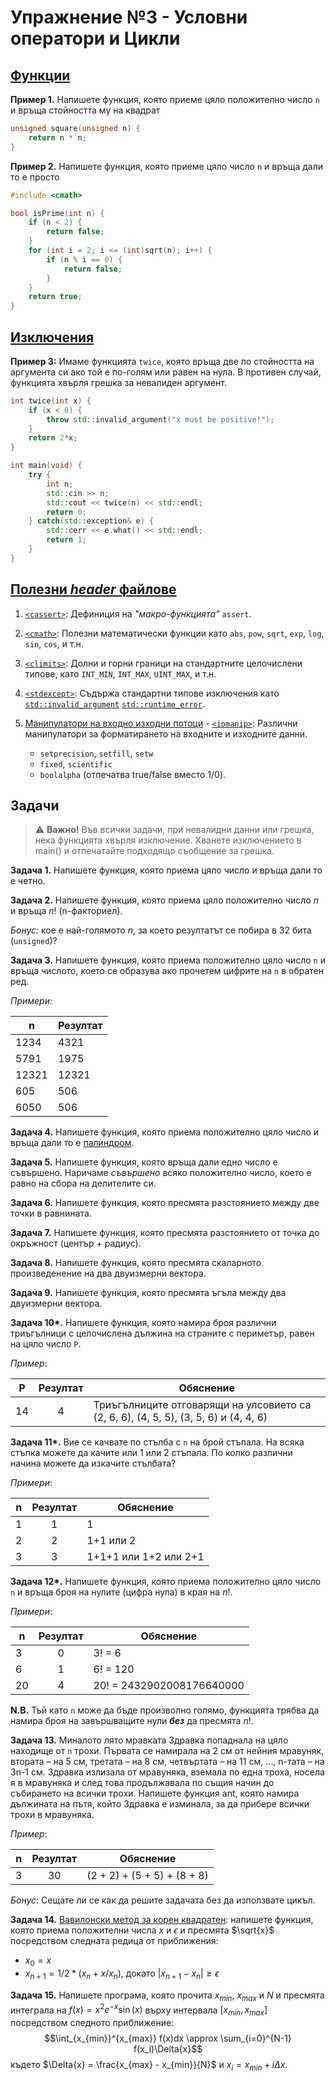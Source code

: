 # Упражнение №3 - Условни оператори и Цикли

## [Функции](https://en.cppreference.com/w/cpp/language/functions)

**Пример 1.** Напишете функция, която приеме цяло положително число `n` и връща стойността му на квадрат
```cpp
unsigned square(unsigned n) {
	return n * n;
}
```

**Пример 2.** Напишете функция, която приеме цяло число `n` и връща дали то е просто
```cpp
#include <cmath>

bool isPrime(int n) {
	if (n < 2) {
		return false;
	}
	for (int i = 2; i <= (int)sqrt(n); i++) {
		if (n % i == 0) {
			return false;
		}
	}
	return true;
}
```

## [Изключения](https://cplusplus.com/doc/tutorial/exceptions/)

**Пример 3:** Имаме функцията `twice`, която връща две по стойността на аргумента си ако той е по-голям или равен на нула. В противен случай, функцията хвърля грешка за невалиден аргумент.

```cpp
int twice(int x) {
    if (x < 0) {
        throw std::invalid_argument("x must be positive!");
    }
    return 2*x;
}

int main(void) {
    try {
        int n;
        std::cin >> n;
        std::cout << twice(n) << std::endl;
        return 0;
    } catch(std::exception& e) {
        std::cerr << e.what() << std::endl;
        return 1;
    }
}
```

## [Полезни _header_ файлове](https://www.geeksforgeeks.org/header-files-in-c-cpp-and-its-uses/)

1. [`<cassert>`](https://cplusplus.com/reference/cassert/): Дефиниция на _"макро-функцията"_ `assert`.

2. [`<cmath>`](https://cplusplus.com/reference/cmath/): Полезни математически функции като `abs`, `pow`, `sqrt`, `exp`, `log`, `sin`, `cos`, и т.н.

3. [`<climits>`](https://cplusplus.com/reference/climits/): Долни и горни граници на стандартните целочислени типове, като `INT_MIN`, `INT_MAX`, `UINT_MAX`, и т.н.

4. [`<stdexcept>`](https://cplusplus.com/reference/stdexcept/): Съдържа стандартни типове изключения като [`std::invalid_argument`](https://cplusplus.com/reference/stdexcept/invalid_argument/) [`std::runtime_error`](https://cplusplus.com/reference/stdexcept/runtime_error/).

5. [Манипулатори на входно изходни потоци](https://en.cppreference.com/w/cpp/io/manip) - [`<iomanip>`](https://en.cppreference.com/w/cpp/header/iomanip): Различни манипулатори за форматирането на входните и изходните данни.
    - `setprecision`, `setfill`, `setw`
    - `fixed`, `scientific`
    - `boolalpha` (отпечатва true/false вместо 1/0).

## Задачи

> :warning: **Важно!** Във всички задачи, при невалидни данни или грешка, нека функцията хвърля изключение. Хванете изключението в main() и отпечатайте подходящо съобщение за грешка.

**Задача 1.** Напишете функция, която приема цяло число и връща дали то е четно.

**Задача 2.** Напишете функция, която приема цяло положително число $n$ и връща $n!$ (n-факториел).

_Бонус:_ кое е най-голямото $n$, за което резултатът се побира в 32 бита (`unsigned`)?

**Задача 3.** Напишете функция, която приема положително цяло число `n` и връща числото, което се образува ако прочетем цифрите на `n` в обратен ред.

_Примери:_

  |   n   | Резултат |
  |-------|----------|
  | 1234  | 4321 |
  | 5791  | 1975 |
  | 12321 | 12321 |
  | 605   | 506 |
  | 6050  | 506 |

**Задача 4.** Напишете функция, която приема положително цяло число и връща дали то е [палиндром](https://en.wikipedia.org/wiki/Palindromic_number).

**Задача 5.** Напишете функция, която връща дали едно число е съвършено. Наричаме _съвършено_ всяко положително число, което е равно на сбора на делителите си.

**Задача 6.** Напишете функция, която пресмята разстоянието между две точки в равнината.

**Задача 7.** Напишете функция, която пресмята разстоянието от точка до окръжност (център + радиус).

**Задача 8.** Напишете функция, която пресмята скаларното произведенение на два двуизмерни вектора.

**Задача 9.** Напишете функция, която пресмята ъгъла между два двуизмерни вектора.

**Задача 10&ast;.** Напишете функция, която намира броя различни триъгълници с целочислена дължина на страните с периметър, равен на цяло число `P`.

_Пример_:

|  P  |  Резултат | Обяснение |
|-----|:---------:|-----------|
| 14 | 4 | Триъгълниците отговарящи на улсовиeто са (2, 6, 6), (4, 5, 5), (3, 5, 6) и (4, 4, 6) |

**Задача 11&ast;.** Вие се качвате по стълба с `n` на брой стъпала. На всяка стъпка можете да качите или 1 или 2 стъпала. По колко различни начина можете да изкачите стълбата?

_Примери_:

|  n  |  Резултат | Обяснение |
|-----|:---------:|-----------|
| 1 | 1 | 1 |
| 2 | 2 | 1+1 или 2 |
| 3 | 3 | 1+1+1 или 1+2 или 2+1 |

**Задача 12&ast;.** Напишете функция, която приема положително цяло число `n` и връща броя на нулите (цифра нула) в края на $n!$.

_Примери_:

|  n  |  Резултат | Обяснение |
|-----|:---------:|-----------|
|  3 | 0 | 3! = 6 |
|  6 | 1 | 6! = 120 |
| 20 | 4 | 20! = 2432902008176640000 |

**N.B.** Тъй като `n` може да бъде произволно голямо, функцията трябва да намира броя на завършващите нули _**без**_ да пресмята $n!$.

**Задача 13.** Миналото лято мравката Здравка попаднала на цяло находище от `n` трохи. Първата се намирала на 2 см от нейния мравуняк, втората – на 5 см, третата – на 8 см, четвъртата – на 11 см, …, n-тата – на 3n-1 см. Здравка излизала от мравуняка, вземала по една троха, носела я в мравуняка и след това продължавала по същия начин до събирането на всички трохи. Напишете функция ant, която намира дължината на пътя, който Здравка е изминала, за да прибере всички трохи в мравуняка.

_Пример_:

|  n  |  Резултат | Обяснение |
|-----|:---------:|-----------|
| 3 | 30 | (2 + 2) + (5 + 5) + (8 + 8)

_Бонус_: Сещате ли се как да решите задачата без да използвате цикъл.

**Задача 14.** [Вавилонски метод за корен квадратен](https://en.wikipedia.org/wiki/Methods_of_computing_square_roots#Babylonian_method): напишете функция, която приема положителни числа $x$ и $\epsilon$ и пресмята $\sqrt{x}$ посредством следната редица от приближения:
* $x_0 = x$
* $x_{n+1} = 1/2 * (x_n + x / x_n)$, докато $|x_{n+1} - x_n| \ge \epsilon$

**Задача 15.** Напишете програма, която прочита $x_{min}$, $x_{max}$ и $N$ и пресмята интеграла на $f(x) = x^2e^{-x}\sin(x)$ върху интервала $[x_{min}, x_{max}]$ посредством следното приближение:
$$\int_{x_{min}}^{x_{max}} f(x)dx \approx \sum_{i=0}^{N-1} f(x_i)\Delta{x}$$ където $\Delta{x} = \frac{x_{max} - x_{min}}{N}$ и $x_i = x_{min} + i \Delta{x}$.
